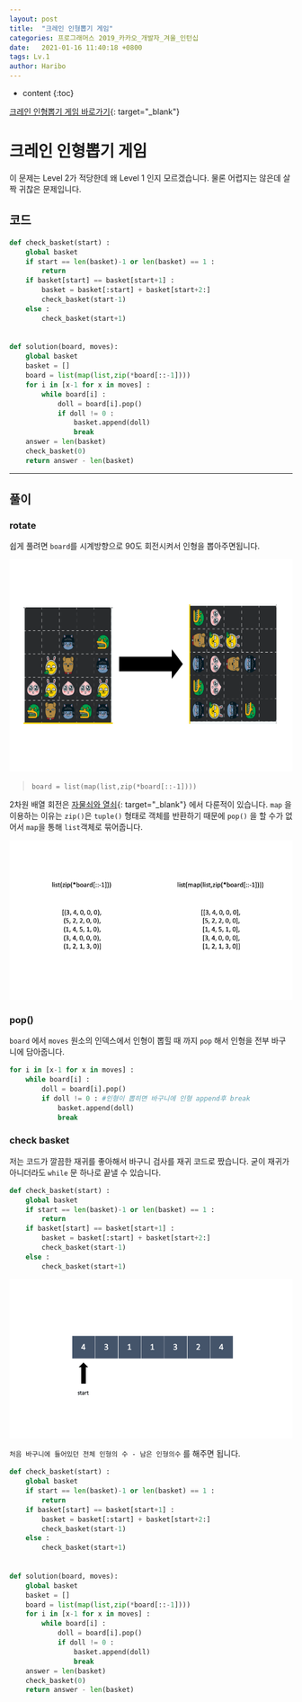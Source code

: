 ```yaml
---
layout: post
title:  "크레인 인형뽑기 게임"
categories: 프로그래머스 2019_카카오_개발자_겨울_인턴십
date:   2021-01-16 11:40:18 +0800
tags: Lv.1
author: Haribo
---
```


* content
{:toc}


[크레인 인형뽑기 게임 바로가기](https://programmers.co.kr/learn/courses/30/lessons/64061){: target="_blank"}

# 크레인 인형뽑기 게임

이 문제는 Level 2가 적당한데 왜 Level 1 인지 모르겠습니다. 물론 어렵지는 않은데 살짝 귀찮은 문제입니다.

## 코드

```python
def check_basket(start) :
    global basket
    if start == len(basket)-1 or len(basket) == 1 :
        return
    if basket[start] == basket[start+1] :
        basket = basket[:start] + basket[start+2:]
        check_basket(start-1)
    else :
        check_basket(start+1)


def solution(board, moves):
    global basket
    basket = []
    board = list(map(list,zip(*board[::-1])))
    for i in [x-1 for x in moves] :
        while board[i] :
            doll = board[i].pop()
            if doll != 0 :
                basket.append(doll)
                break
    answer = len(basket)
    check_basket(0)
    return answer - len(basket)
```







---

## 풀이

### rotate

쉽게 풀려면 `board`를 시계방향으로 90도 회전시켜서 인형을 뽑아주면됩니다.

![회전](/images/doll/rotate.png)

> `board = list(map(list,zip(*board[::-1])))`

2차원 배열 회전은 [자물쇠와 열쇠](https://gkalstn000.github.io/2020/11/26/%EC%BD%94%EB%94%A9%ED%85%8C%EC%8A%A4%ED%8A%B8-%EC%9E%90%EB%AC%BC%EC%87%A0%EC%99%80-%EC%97%B4%EC%87%A0/){: target="_blank"} 에서 다룬적이 있습니다. `map` 을 이용하는 이유는 `zip()`은 `tuple()` 형태로 객체를 반환하기 때문에 `pop()` 을 할 수가 없어서 `map`을 통해 `list`객체로 묶어줍니다.

![zip 차이](/images/doll/diff_zip.png)



### pop()

`board` 에서 `moves` 원소의 인덱스에서 인형이 뽑힐 때 까지 `pop` 해서 인형을 전부 바구니에 담아줍니다.

```python
for i in [x-1 for x in moves] :
    while board[i] :
        doll = board[i].pop()
        if doll != 0 : #인형이 뽑히면 바구니에 인형 append후 break
            basket.append(doll)
            break
```



### check basket

저는 코드가 깔끔한 재귀를 좋아해서 바구니 검사를 재귀 코드로 짰습니다. 굳이 재귀가 아니더라도 `while` 문 하나로 끝낼 수 있습니다.

```python
def check_basket(start) :
    global basket
    if start == len(basket)-1 or len(basket) == 1 :
        return
    if basket[start] == basket[start+1] :
        basket = basket[:start] + basket[start+2:]
        check_basket(start-1)
    else :
        check_basket(start+1)
```

![바구니](/images/doll/basket.gif)

`처음 바구니에 들어있던 전체 인형의 수 - 남은 인형의수` 를 해주면 됩니다.



```python
def check_basket(start) :
    global basket
    if start == len(basket)-1 or len(basket) == 1 :
        return
    if basket[start] == basket[start+1] :
        basket = basket[:start] + basket[start+2:]
        check_basket(start-1)
    else :
        check_basket(start+1)


def solution(board, moves):
    global basket
    basket = []
    board = list(map(list,zip(*board[::-1])))
    for i in [x-1 for x in moves] :
        while board[i] :
            doll = board[i].pop()
            if doll != 0 :
                basket.append(doll)
                break
    answer = len(basket)
    check_basket(0)
    return answer - len(basket)
```

